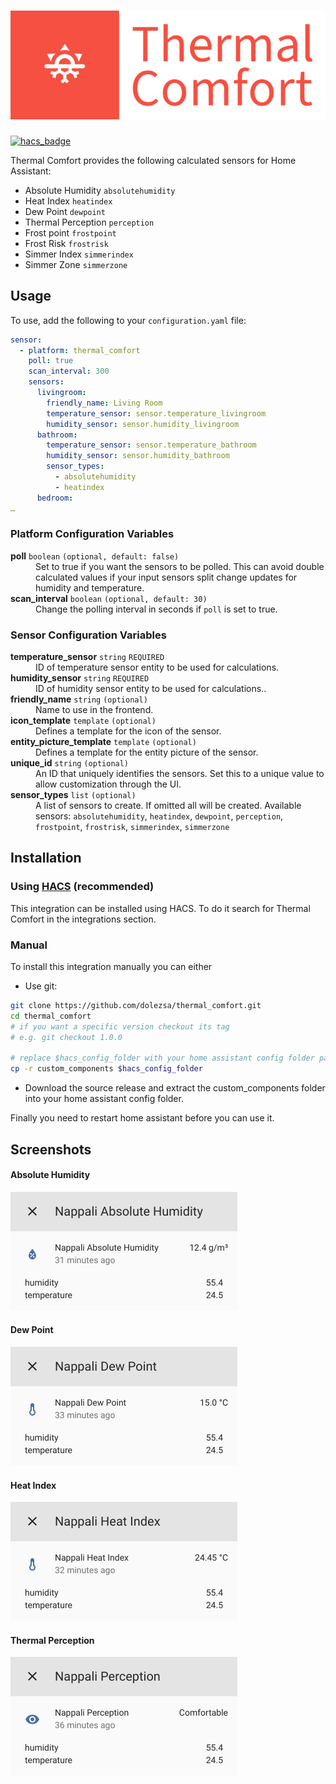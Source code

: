 # [![thermal_comfort](https://raw.githubusercontent.com/dolezsa/thermal_comfort/master/icons/logo.png)](https://github.com/dolezsa/thermal_comfort)
[![hacs_badge](https://img.shields.io/badge/HACS-Default-41BDF5.svg?style=for-the-badge)](https://github.com/hacs/integration)

Thermal Comfort provides the following calculated sensors for Home Assistant:

 * Absolute Humidity `absolutehumidity`
 * Heat Index `heatindex`
 * Dew Point `dewpoint`
 * Thermal Perception `perception`
 * Frost point `frostpoint`
 * Frost Risk `frostrisk`
 * Simmer Index `simmerindex`
 * Simmer Zone `simmerzone`

## Usage

To use, add the following to your `configuration.yaml` file:

```yaml
sensor:
  - platform: thermal_comfort
    poll: true
    scan_interval: 300
    sensors:
      livingroom:
        friendly_name: Living Room
        temperature_sensor: sensor.temperature_livingroom
        humidity_sensor: sensor.humidity_livingroom
      bathroom:
        temperature_sensor: sensor.temperature_bathroom
        humidity_sensor: sensor.humidity_bathroom
        sensor_types:
          - absolutehumidity
          - heatindex
      bedroom:
…
```
### Platform Configuration Variables
<dl>
  <dt><strong>poll</strong> <code>boolean</code> <code>(optional, default: false)</code></dt>
  <dd>Set to true if you want the sensors to be polled. This can avoid double calculated values if your input sensors split change updates for humidity and temperature.</dd>
  <dt><strong>scan_interval</strong> <code>boolean</code> <code>(optional, default: 30)</code></dt>
  <dd>Change the polling interval in seconds if <code>poll</code> is set to true.</dd>
</dl>

### Sensor Configuration Variables
<dl>
  <dt><strong>temperature_sensor</strong> <code>string</code> <code>REQUIRED</code></dt>
  <dd>ID of temperature sensor entity to be used for calculations.</dd>
  <dt><strong>humidity_sensor</strong>  <code>string</code> <code>REQUIRED</code></dt>
  <dd>ID of humidity sensor entity to be used for calculations..</dd>
  <dt><strong>friendly_name</strong> <code>string</code> <code>(optional)</code></dt>
  <dd>Name to use in the frontend.</dd>
  <dt><strong>icon_template</strong> <code>template</code> <code>(optional)</code></dt>
  <dd>Defines a template for the icon of the sensor.</dd>
  <dt><strong>entity_picture_template</strong> <code>template</code> <code>(optional)</code></dt>
  <dd>Defines a template for the entity picture of the sensor.</dd>
  <dt><strong>unique_id</strong> <code>string</code> <code>(optional)</code></dt>
  <dd>An ID that uniquely identifies the sensors. Set this to a unique value to allow customization through the UI.</dd>
  <dt><strong>sensor_types</strong> <code>list</code> <code>(optional)</code></dt>
  <dd>A list of sensors to create. If omitted all will be created. Available sensors: <code>absolutehumidity</code>, <code>heatindex</code>, <code>dewpoint</code>, <code>perception</code>, <code>frostpoint</code>, <code>frostrisk</code>, <code>simmerindex</code>, <code>simmerzone</code></dd>
</dl>

## Installation

### Using [HACS](https://hacs.xyz/) (recommended)

This integration can be installed using HACS. To do it search for Thermal Comfort in the integrations section.

### Manual

To install this integration manually you can either

* Use git:

```sh
git clone https://github.com/dolezsa/thermal_comfort.git
cd thermal_comfort
# if you want a specific version checkout its tag
# e.g. git checkout 1.0.0

# replace $hacs_config_folder with your home assistant config folder path
cp -r custom_components $hacs_config_folder
```

* Download the source release and extract the custom_components folder into your home assistant config folder.

Finally you need to restart home assistant before you can use it.

## Screenshots

#### Absolute Humidity
![Absolute Humidity](https://raw.githubusercontent.com/dolezsa/thermal_comfort/master/screenshots/absolute_humidity.png)

#### Dew Point
![Dew Point](https://raw.githubusercontent.com/dolezsa/thermal_comfort/master/screenshots/dew_point.png)

#### Heat Index
![Heat Index](https://raw.githubusercontent.com/dolezsa/thermal_comfort/master/screenshots/heat_index.png)

#### Thermal Perception
![Thermal Perception](https://raw.githubusercontent.com/dolezsa/thermal_comfort/master/screenshots/perception.png)
